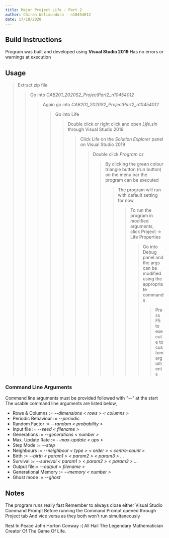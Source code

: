 ```yaml
---
title: Major Project Life - Part 2
author: Chiran Walisundara - n10454012
date: 17/10/2020
---
```


## Build Instructions

Program was built and developed using **Visual Studio 2019**
Has no errors or warnings at execution  

## Usage 

> Extract zip file
>
>> Go into *CAB201_2020S2_ProjectPart2_n10454012*
>>
>>> Again go into *CAB201_2020S2_ProjectPart2_n10454012*
>>>
>>>> Go into Life
>>>>
>>>>> Double click or right click and open *Life.sln* through Visual Studio 2019 
>>>>>
>>>>>> Click Life on the *Solution Explorer* panel on Visual Studio 2019 
>>>>>>
>>>>>>> Double click *Program.cs*
>>>>>>>
>>>>>>>> By clicking the green colour triangle button (run button) on the menu bar the program can be executed
>>>>>>>>
>>>>>>>>> The program will run with default setting for now 
>>>>>>>>>
>>>>>>>>>> To run the program in modified arguments, click Project -> Life Properties
>>>>>>>>>>
>>>>>>>>>>> Go into Debug panel and the args can be modified using the appropriate commands 
>>>>>>>>>>>
>>>>>>>>>>>> Press F5 to execute to custom arguments  

### Command Line Arguments

Command line arguments must be provided followed with *"--"* at the start
The usable command line arguments are listed below,

- Rows & Columns :=   *--dimensions < rows > < columns >* 
- Periodic Behaviour :=   *--periodic*
- Random Factor :=   *--random < probability >* 
- Input file :=   *--seed < filename >*
- Generations :=   *--generations < number >*
- Max. Update Rate :=   *--max-update < ups >*
- Step Mode :=   *--step*
- Neighbours :=   *--neighbour < type > < order > < centre-count >* 
- Birth :=   *--birth < param1 > < param2 > < param3 > ...* 
- Survival :=   *--survival < param1 > < param2 > < param3 > ...* 
- Output file:=   *--output < filename >*
- Generational Memory :=   *--memory < number >*
- Ghost mode :=   *--ghost* 

## Notes 

The program runs really fast
Remember to always close either Visual Studio Command Prompt
Before running the Command Prompt opened through Project tab
And vice versa as they both won't run simultaneously

Rest In Peace John Horton Conway :(
All Hail The Legendary Mathematician
Creator Of The Game Of Life.